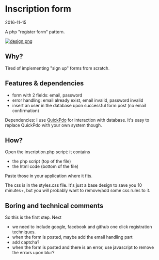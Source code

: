 Inscription form
=======================
2016-11-15



A php "register form" pattern.



[![design.png](https://s19.postimg.org/529szbvmr/design.png)](https://postimg.org/image/6u2ru8ezj/)


Why?
--------
Tired of implementing "sign up" forms from scratch.


Features & dependencies
--------------

- form with 2 fields: email, password
- error handling: email already exist, email invalid, password invalid
- insert an user in the database upon successful form post (no email confirmation)


Dependencies: I use [QuickPdo](https://github.com/lingtalfi/QuickPdo) for interaction with database. 
It's easy to replace QuickPdo with your own system though.



How?
------------

Open the inscription.php script: it contains

- the php script (top of the file)
- the html code (bottom of the file)


Paste those in your application where it fits.

The css is in the styles.css file. It's just a base design to save you 10 minutes+,
but you will probably want to remove/add some css rules to it.







Boring and technical comments
-----------------------------------

So this is the first step.
Next
- we need to include google, facebook and github one click registration techniques.
- when the form is posted, maybe add the email handling part
- add captcha?
- when the form is posted and there is an error, use javascript to remove the errors upon blur?









